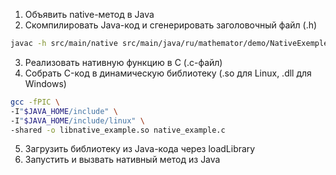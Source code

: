 1) Объявить native-метод в Java
2) Скомпилировать Java-код и сгенерировать заголовочный файл (.h)
```bash
javac -h src/main/native src/main/java/ru/mathemator/demo/NativeExemple.java
```
3) Реализовать нативную функцию в C (.c-файл)
4) Собрать C-код в динамическую библиотеку (.so для Linux, .dll для Windows) 
```bash
gcc -fPIC \
-I"$JAVA_HOME/include" \
-I"$JAVA_HOME/include/linux" \
-shared -o libnative_example.so native_example.c
```
5) Загрузить библиотеку из Java-кода через loadLibrary
6) Запустить и вызвать нативный метод из Java